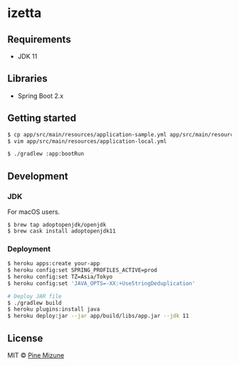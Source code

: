 # izetta

## Requirements

- JDK 11

## Libraries

- Spring Boot 2.x

## Getting started

```sh
$ cp app/src/main/resources/application-sample.yml app/src/main/resources/application-local.yml
$ vim app/src/main/resources/application-local.yml

$ ./gradlew :app:bootRun
```

## Development
### JDK
For macOS users.

```
$ brew tap adoptopenjdk/openjdk
$ brew cask install adoptopenjdk11
```

### Deployment

```sh
$ heroku apps:create your-app
$ heroku config:set SPRING_PROFILES_ACTIVE=prod
$ heroku config:set TZ=Asia/Tokyo
$ heroku config:set 'JAVA_OPTS=-XX:+UseStringDeduplication'

# Deploy JAR file
$ ./gradlew build
$ heroku plugins:install java
$ heroku deploy:jar --jar app/build/libs/app.jar --jdk 11
```

## License
MIT &copy; [Pine Mizune](https://profile.pine.moe/)
